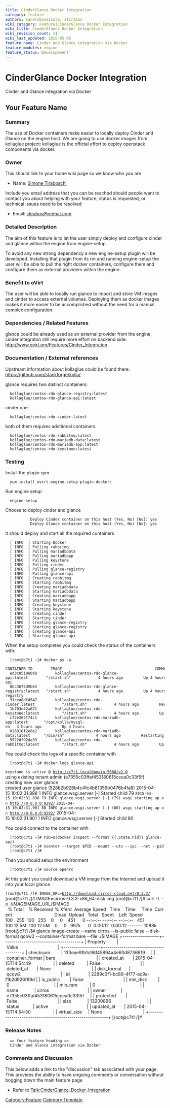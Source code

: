```yaml
---
title: CinderGlance Docker Integration
category: feature
authors: sandrobonazzola, stirabos
wiki_category: Feature|CinderGlance Docker Integration
wiki_title: CinderGlance Docker Integration
wiki_revision_count: 11
wiki_last_updated: 2015-05-06
feature_name: Cinder and Glance integration via Docker
feature_modules: engine
feature_status: Developement
---
```


# CinderGlance Docker Integration

Cinder and Glance integration via Docker

## Your Feature Name

### Summary

The use of Docker containers make easier to locally deploy Cinder and Glance on the engine host. We are going to use docker images from kollaglue project: kollaglue is the official effort to deploy openstack components via docker.

### Owner

This should link to your home wiki page so we know who you are

*   Name: [ Simone Tiraboschi](User:stirabos)

Include you email address that you can be reached should people want to contact you about helping with your feature, status is requested, or technical issues need to be resolved

*   Email: <stirabos@redhat.com>

### Detailed Description

The aim of this feature is to let the user simply deploy and configure cinder and glance within the engine from engine-setup.

To avoid any new strong dependency a new engine-setup plugin will be developed. Installing that plugin from its rm and running engine-setup the user will be able to pull the right docker containers, configure them and configure them as external providers within the engine.

### Benefit to oVirt

The user will be able to locally run glance to import and store VM images and cinder to access external volumes. Deploying them as docker images makes it more easier to be accomplished without the need for a manual complex configuration.

### Dependencies / Related Features

glance could be already used as an external provider from the engine, cinder integraton still require more effort on backend side: <http://www.ovirt.org/Features/Cinder_Integration>

### Documentation / External references

Upstream information about kollaglue could be found there: <https://github.com/stackforge/kolla/>

glance requires two distinct containers:

      kollaglue/centos-rdo-glance-registry:latest
      kollaglue/centos-rdo-glance-api:latest

cinder one:

      kollaglue/centos-rdo-cinder:latest

both of them requires additional containers:

      kollaglue/centos-rdo-rabbitmq:latest
      kollaglue/centos-rdo-mariadb-data:latest
      kollaglue/centos-rdo-mariadb-app:latest
      kollaglue/centos-rdo-keystone:latest

### Testing

Install the plugin rpm

      yum install ovirt-engine-setup-plugin-dockerc

Run engine setup

      engine-setup

Choose to deploy cinder and glance

               Deploy Cinder container on this host (Yes, No) [No]: yes
               Deploy Glance container on this host (Yes, No) [No]: yes

It should deploy and start all the required containers

      [ INFO  ] Starting Docker
      [ INFO  ] Pulling rabbitmq
      [ INFO  ] Pulling mariadbdata
      [ INFO  ] Pulling mariadbapp
      [ INFO  ] Pulling keystone
      [ INFO  ] Pulling cinder
      [ INFO  ] Pulling glance-registry
      [ INFO  ] Pulling glance-api
      [ INFO  ] Creating rabbitmq
      [ INFO  ] Starting rabbitmq
      [ INFO  ] Creating mariadbdata
      [ INFO  ] Starting mariadbdata
      [ INFO  ] Creating mariadbapp
      [ INFO  ] Starting mariadbapp
      [ INFO  ] Creating keystone
      [ INFO  ] Starting keystone
      [ INFO  ] Creating cinder
      [ INFO  ] Starting cinder
      [ INFO  ] Creating glance-registry
      [ INFO  ] Starting glance-registry
      [ INFO  ] Creating glance-api
      [ INFO  ] Starting glance-api

When the setup completes you could check the status of the containers with:

      [root@c7t1 ~]# docker ps -a
      CONTAINER ID        IMAGE                                         COMMAND                CREATED             STATUS                               PORTS               NAMES
      ed3c0510e0d8        kollaglue/centos-rdo-glance-api:latest        "/start.sh"            4 hours ago         Up 4 hours                                               glance-api          
      0bc3674d9b63        kollaglue/centos-rdo-glance-registry:latest   "/start.sh"            4 hours ago         Up 4 hours                                               glance-registry     
      31cea8df4547        kollaglue/centos-rdo-cinder:latest            "/start.sh"            4 hours ago         Restarting (127) About an hour ago                       cinder              
      1b703e42a671        kollaglue/centos-rdo-keystone:latest          "/start.sh"            4 hours ago         Up 4 hours                                               keystone            
      cf2e262f74c1        kollaglue/centos-rdo-mariadb-app:latest       "/opt/kolla/mysql-en   4 hours ago         Up 4 hours                                               mariadbapp          
      026018f2e8e2        kollaglue/centos-rdo-mariadb-data:latest      "/bin/sh"              4 hours ago         Restarting (0) About an hour ago                         mariadbdata         
      5522df92da33        kollaglue/centos-rdo-rabbitmq:latest          "/start.sh"            4 hours ago         Up 4 hours                                               rabbitmq 

You could check the logs of a specific container with

      [root@c7t1 ~]# docker logs glance-api
`keystone is active @ `[`http://c7t1.localdomain:5000/v2.0`](http://c7t1.localdomain:5000/v2.0)
      using existing tenant admin (e7355c03ffaf453180615ccea0c33f5f)
      creating new user glance
      created user glance (528b2b926b4c4fc4b81359b0476b4fa8)
      2015-04-15 10:02:31.898 1 INFO glance.wsgi.server [-] Started child 79
`2015-04-15 10:02:31.898 79 INFO glance.wsgi.server [-] (79) wsgi starting up on `[`http://0.0.0.0:9292/`](http://0.0.0.0:9292/)
`2015-04-15 10:02:31.901 80 INFO glance.wsgi.server [-] (80) wsgi starting up on `[`http://0.0.0.0:9292/`](http://0.0.0.0:9292/)
      2015-04-15 10:02:31.901 1 INFO glance.wsgi.server [-] Started child 80

You could connect to the container with

      [root@c7t1 ~]# PID=$(docker inspect --format {{.State.Pid}} glance-api)
      [root@c7t1 ~]# nsenter --target $PID --mount --uts --ipc --net --pid
      [root@c7t1 /]# 

Than you should setup the environment

      [root@c7t1 /]# source openrc 

At this point you could download a VM image from the Internet and upload it into your local glance

`[root@c7t1 /]# IMAGE_URL=`[`http://download.cirros-cloud.net/0.3.3/`](http://download.cirros-cloud.net/0.3.3/)
      [root@c7t1 /]# IMAGE=cirros-0.3.3-x86_64-disk.img
      [root@c7t1 /]# curl -L -o ./$IMAGE $IMAGE_URL/$IMAGE
        % Total    % Received % Xferd  Average Speed   Time    Time     Time  Current
                                       Dload  Upload   Total   Spent    Left  Speed
      100   255  100   255    0     0    451      0 --:--:-- --:--:-- --:--:--   451
      100 12.5M  100 12.5M    0     0   997k      0  0:00:12  0:00:12 --:--:-- 1088k
      [root@c7t1 /]# glance image-create --name cirros --is-public false --disk-format qcow2 --container-format bare --file ./$IMAGE
      +------------------+--------------------------------------+
      | Property         | Value                                |
      +------------------+--------------------------------------+
      | checksum         | 133eae9fb1c98f45894a4e60d8736619     |
      | container_format | bare                                 |
      | created_at       | 2015-04-15T14:54:49                  |
      | deleted          | False                                |
      | deleted_at       | None                                 |
      | disk_format      | qcow2                                |
      | id               | 2289c0f1-bc89-4f77-ac9a-f1b2d926f89d |
      | is_public        | False                                |
      | min_disk         | 0                                    |
      | min_ram          | 0                                    |
      | name             | cirros                               |
      | owner            | e7355c03ffaf453180615ccea0c33f5f     |
      | protected        | False                                |
      | size             | 13200896                             |
      | status           | active                               |
      | updated_at       | 2015-04-15T14:54:50                  |
      | virtual_size     | None                                 |
      +------------------+--------------------------------------+
      [root@c7t1 /]#

### Release Notes

      == Your feature heading ==
      Cinder and Glance integration via Docker

### Comments and Discussion

This below adds a link to the "discussion" tab associated with your page. This provides the ability to have ongoing comments or conversation without bogging down the main feature page

*   Refer to <Talk:CinderGlance_Docker_Integration>

<Category:Feature> <Category:Template>
